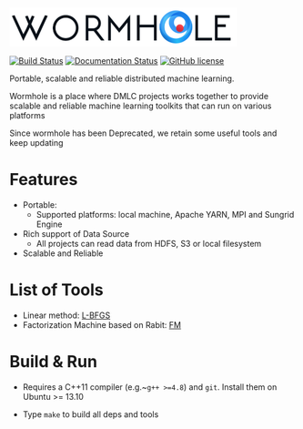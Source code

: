 <img src=wormhole.png width=400/>

[![Build Status](https://travis-ci.org/dmlc/wormhole.svg?branch=master)](https://travis-ci.org/dmlc/wormhole)
[![Documentation Status](https://readthedocs.org/projects/wormhole/badge/?version=latest)](http://wormhole.readthedocs.org/en/latest/)
[![GitHub license](http://dmlc.github.io/img/apache2.svg)](./LICENSE)

Portable, scalable and reliable distributed machine learning.

Wormhole is a place where DMLC projects works together to provide
scalable and reliable machine learning toolkits that can run on various platforms

Since wormhole has been Deprecated, we retain some useful tools and keep updating

Features
====
* Portable:
  - Supported platforms: local machine, Apache YARN, MPI and Sungrid Engine
* Rich support of Data Source
  - All projects can read data from HDFS, S3 or local filesystem
* Scalable and Reliable

List of Tools
====
* Linear method: [L-BFGS](learn/lbfgs-linear)
* Factorization Machine based on Rabit: [FM](learn/lbfgs-fm)

Build & Run
====

* Requires a C++11 compiler (e.g.~`g++ >=4.8`) and `git`. Install them on Ubuntu >= 13.10

* Type `make` to build all deps and tools

